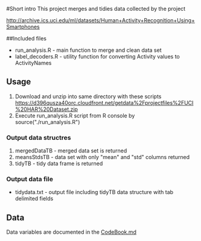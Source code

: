 #Short intro 
This project merges and tidies data collected by the project

http://archive.ics.uci.edu/ml/datasets/Human+Activity+Recognition+Using+Smartphones


##Included files
* run_analysis.R   - main function to merge and clean data set
* label_decoders.R - utility function for converting Activity values to ActivityNames

## Usage

1. Download and unzip into same directory with these scripts
https://d396qusza40orc.cloudfront.net/getdata%2Fprojectfiles%2FUCI%20HAR%20Dataset.zip
2. Execute run_analysis.R script from R console by source("./run_analysis.R")

### Output data structres 
1. mergedDataTB - merged data set is returned
2. meansStdsTB  - data set with only "mean" and "std" columns returned
3. tidyTB       - tidy data frame is returned 

### Output data file
* tidydata.txt - output file including tidyTB data structure with tab delimited fields

## Data
Data variables are documented in the   [CodeBook.md](/CodeBook.md/)


 


